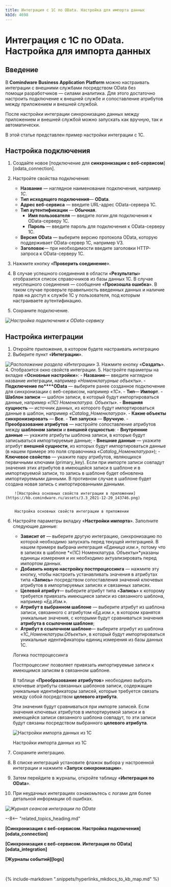 ```yaml
---
title: Интеграция с 1С по OData. Настройка для импорта данных
kbId: 4698
---
```


# Интеграция с 1С по OData. Настройка для импорта данных

## Введение

В **Comindware** **Business** **Application** **Platform** можно настраивать интеграции с внешними службами посредством OData без помощи разработчиков — силами аналитика. Для этого достаточно настроить подключение к внешней службе и сопоставление атрибутов между приложением и внешней службой.

После настройки интеграции синхронизацию данных между приложением и внешней службой можно запускать как вручную, так и автоматически.

В этой статье представлен пример настройки интеграции с 1С.

## Настройка подключения

1. Создайте новое [подключение для **синхронизации с веб-сервисом**][odata_connection].
2. Настройте свойства подключения:

    - **Название** — наглядное наименование подключения, например *1С*.
    - **Тип исходящего подключения**— **OData**.
    - **Адрес веб-сервиса** — введите URL-адрес OData-сервера 1C.
    - **Тип аутентификации** — **Обычная**.
        - **Имя пользователя** — введите логин для подключения к OData-серверу 1C.
        - **Пароль** — введите пароль для подключения к OData-серверу 1C.
    - **Версия** **OData** — выберите версию протокола OData, которую поддерживает OData-сервер 1C, например V3.
    - **Заголовок**— при необходимости введите заголовки HTTP-запроса к OData-серверу 1C.
3. Нажмите кнопку «**Проверить соединение**».
4. В случае успешного соединения в области «**Результаты**» отобразится список справочников из базы данных 1С. В случае неуспешного соединения — сообщение «**Произошла ошибка**». В таком случае проверьте правильность введенных данных и наличие прав на доступ к службе 1С у пользователя, под которым настраиваете аутентификацию.
5. Сохраните подключение.

_![Настройка подключения к OData-сервису](https://kb.comindware.ru/assets/3.1_2021-12-16_183857.png)_

## Настройка интеграции

1. Откройте приложение, в котором будете настраивать интеграцию
2. Выберите пункт «**Интеграции**».

_![Расположение раздела «Интеграции»](https://kb.comindware.ru/assets/3.2_2021-12-20_162559.png)_
3. Нажмите кнопку «**Создать**».
4. Отобразится окно свойств интеграции.
5. Настройте параметры на вкладке «**Основные настройки**»:
    - **Название**— введите наглядное название интеграции, например *«Номенклатурные объекты»*.
    - **Подключение по****OData** — выберите ранее созданное подключение для синхронизации с веб-сервисом, например *«1С»*.
    - **Тип**— **Импорт**.
    - **Шаблон записи** — шаблон записи, в который будут импортироваться данные, например *«(1С) Номенклатура. Объекты»*.
    - **Внешняя сущность** — источник данных, из которого будут импортироваться данные в шаблон, например *«Catalog\_Номенклатура»*.
    - **Какие объекты синхронизировать** — **Все**.
    - **Тип запуска** — **Вручную**.
    - **Преобразование атрибутов** — настройте сопоставление атрибутов между **шаблоном записи** и **внешней сущностью**:
        - **Внутренние данные** — укажите атрибуты шаблона записи, в которые будут записываться импортируемые данные;
        - **Внешние данные** — укажите атрибут **внешней сущности**, из которых будут импортироваться данные (в нашем примере это поля справочника *«Catalog\_Номенклатура»*);
        - **Ключевое свойство** — укажите пару атрибутов, являющихся первичными ключами (primary\_key). Если при импорте записи совпадут значения этих атрибутов в имеющейся записи в шаблоне и в импортируемой записи, то запись в шаблоне будет обновлена импортируемыми данными. В противном случае в шаблоне будет создана новая запись с импортированными данными.
        
        ![Настройка основных свойств интеграции в приложении](https://kb.comindware.ru/assets/3.3_2021-12-20_143746.png)
        
        
        Настройка основных свойств интеграции в приложении
6. Настройте параметры вкладку «**Настройки импорта**». Заполните следующие данные:
    - **Зависит от** — выберите другую интеграцию, синхронизацию по которой необходимо запускать перед текущей интеграцией. В нашем примере выбрана интеграция *«Единица изм.»*, потому что в записях в шаблоне *«(1С) Номенклатура. Объекты»*указаны единицы измерения и их необходимо актуализировать перед импортом данных.
    - **Добавить новую настройку постпроцессинга** — нажмите эту кнопку, чтобы настроить устанавливать значения в атрибутах типа «**Запись**» посредством сопоставления значений ключевых атрибутов в импортируемых записях и связанных записях.
    - **Целевой атрибут**— выберите атрибут типа «**Запись**» к которому требуется привязать имеющиеся записи из связанного шаблона, например «*Ед.Изм.*».
    - **Атрибут в выбранном шаблоне** — выберите атрибут из шаблона записи, связанного с атрибутом *«Ед.изм.»*, в котором хранятся уникальные значения, с которыми будут сравниваться значения **атрибута в ссылочном шаблоне**;
    - **Атрибут в ссылочном шаблоне**— выберите атрибут из шаблона «*1С\_Номенклатуры.Объекты*», в который будут импортироваться уникальные идентификаторы единиц измерения из базы данных 1C.
    
    Логика постпроцессинга
    
    
    Постпроцессинг позволяет привязать импортируемые записи к имеющимся записям в связанном шаблоне.
    
    
    В таблице «**Преобразование атрибутов**» необходимо выбрать ключевые атрибуты связанных шаблонов записи, содержащие уникальные идентификаторы записей, которые требуется связать между собой посредством **целевого атрибута**.
    
    
    Эти значения будут сравниваться при импорте записей. Если значения ключевых атрибутов в импортируемой записи и в имеющейся записи связанного шаблона совпадут, то эти записи будут связаны посредством выбранного **целевого атрибута**.
    
    
    
    
    ![Настройки импорта данных из 1C](https://kb.comindware.ru/assets/3.4_2021-12-20_153936.png)
    
    
    Настройки импорта данных из 1C
7. Сохраните интеграцию.
8. В списке интеграций установите флажок выбора у настроенной интеграции и нажмите «**Запуск синхронизации**».
9. Затем перейдите в журналы, откройте таблицу «**Интеграция по OData**».
10. При неудачных интеграциях ознакомьтесь с логами для более детальной информации об ошибках.

_![Журнал сеансов интеграции по OData](https://kb.comindware.ru/assets/2022-02-15_09h13_27.png)_

--8<-- "related_topics_heading.md"

**[Синхронизация с веб-сервисом. Настройка подключения][odata_connection]**

**[Синхронизация с веб-сервисом. Интеграция по OData][odata_integration]**

**[Журналы событий][logs]**



 

{% include-markdown ".snippets/hyperlinks_mkdocs_to_kb_map.md" %}
